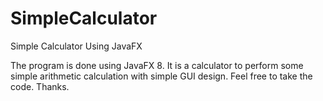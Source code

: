 # SimpleCalculator
Simple Calculator Using JavaFX

The program is done using JavaFX 8. It is a calculator to perform some simple arithmetic calculation with simple GUI design. 
Feel free to take the code. Thanks.
